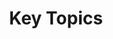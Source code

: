 ---
layout: default
title: Key Topics
nav_order: 4
permalink: key-topics
has_children: true
nav_exclude: true
---